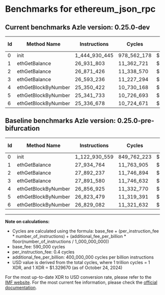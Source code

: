 # Benchmarks for ethereum_json_rpc

## Current benchmarks Azle version: 0.25.0-dev

| Id  | Method Name         | Instructions  | Cycles      | USD           | USD/Million Calls | Change                                |
| --- | ------------------- | ------------- | ----------- | ------------- | ----------------- | ------------------------------------- |
| 0   | init                | 1_444_930_445 | 978_562_178 | $0.0013011648 | $1_301.16         | <font color="red">+321_999_886</font> |
| 1   | ethGetBalance       | 26_931_803    | 11_362_721  | $0.0000151087 | $15.10            | <font color="green">-1_002_961</font> |
| 2   | ethGetBalance       | 26_871_426    | 11_338_570  | $0.0000150766 | $15.07            | <font color="green">-1_020_811</font> |
| 3   | ethGetBalance       | 26_593_236    | 11_227_294  | $0.0000149286 | $14.92            | <font color="green">-1_298_344</font> |
| 4   | ethGetBlockByNumber | 25_350_422    | 10_730_168  | $0.0000142676 | $14.26            | <font color="green">-1_506_503</font> |
| 5   | ethGetBlockByNumber | 25_341_733    | 10_726_693  | $0.0000142630 | $14.26            | <font color="green">-1_481_746</font> |
| 6   | ethGetBlockByNumber | 25_336_678    | 10_724_671  | $0.0000142603 | $14.26            | <font color="green">-1_492_404</font> |

## Baseline benchmarks Azle version: 0.25.0-pre-bifurcation

| Id  | Method Name         | Instructions  | Cycles      | USD           | USD/Million Calls |
| --- | ------------------- | ------------- | ----------- | ------------- | ----------------- |
| 0   | init                | 1_122_930_559 | 849_762_223 | $0.0011299033 | $1_129.90         |
| 1   | ethGetBalance       | 27_934_764    | 11_763_905  | $0.0000156421 | $15.64            |
| 2   | ethGetBalance       | 27_892_237    | 11_746_894  | $0.0000156195 | $15.61            |
| 3   | ethGetBalance       | 27_891_580    | 11_746_632  | $0.0000156191 | $15.61            |
| 4   | ethGetBlockByNumber | 26_856_925    | 11_332_770  | $0.0000150688 | $15.06            |
| 5   | ethGetBlockByNumber | 26_823_479    | 11_319_391  | $0.0000150511 | $15.05            |
| 6   | ethGetBlockByNumber | 26_829_082    | 11_321_632  | $0.0000150540 | $15.05            |

---

**Note on calculations:**

-   Cycles are calculated using the formula: base_fee + (per_instruction_fee \* number_of_instructions) + (additional_fee_per_billion \* floor(number_of_instructions / 1_000_000_000))
-   base_fee: 590_000 cycles
-   per_instruction_fee: 0.4 cycles
-   additional_fee_per_billion: 400_000_000 cycles per billion instructions
-   USD value is derived from the total cycles, where 1 trillion cycles = 1 XDR, and 1 XDR = $1.329670 (as of October 24, 2024)

For the most up-to-date XDR to USD conversion rate, please refer to the [IMF website](https://www.imf.org/external/np/fin/data/rms_sdrv.aspx).
For the most current fee information, please check the [official documentation](https://internetcomputer.org/docs/current/developer-docs/gas-cost#execution).
